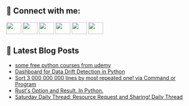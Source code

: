 ## 🔎 Connect with me:
[<img height="32" width="40" src="https://cdn.jsdelivr.net/npm/simple-icons@v5/icons/telegram.svg" />](https://t.me/bullbesh)
[<img height="32" width="40" src="https://cdn.jsdelivr.net/npm/simple-icons@v5/icons/vk.svg" />](https://vk.com/bullbesh)
[<img height="32" width="40" src="https://cdn.jsdelivr.net/npm/simple-icons@v5/icons/twitter.svg" />](https://twitter.com/bullbesh1)
[<img height="32" width="40" src="https://cdn.jsdelivr.net/npm/simple-icons@v5/icons/instagram.svg" />](https://www.instagram.com/bullbesh)
[<img height="32" width="40" src="https://cdn.jsdelivr.net/npm/simple-icons@v5/icons/reddit.svg" />](https://www.reddit.com/user/bullbesh)
[<img height="32" width="40" src="https://cdn.jsdelivr.net/npm/simple-icons@v5/icons/youtube.svg" />](https://www.youtube.com/channel/UCtfjRs6uzgq5mfm8S06WTcg)

## 📕 Latest Blog Posts
<!-- BLOG-POST-LIST:START -->
- [some free python courses from udemy](https://www.reddit.com/r/Python/comments/vkcalc/some_free_python_courses_from_udemy/)
- [Dashboard for Data Drift Detection in Python](https://www.reddit.com/r/Python/comments/vka0r7/dashboard_for_data_drift_detection_in_python/)
- [Sort 3 000 000 000 lines by most repeated one! via Command or Program](https://www.reddit.com/r/Python/comments/vk872e/sort_3_000_000_000_lines_by_most_repeated_one_via/)
- [Rust&#39;s Option and Result. In Python.](https://www.reddit.com/r/Python/comments/vk2xop/rusts_option_and_result_in_python/)
- [Saturday Daily Thread: Resource Request and Sharing! Daily Thread](https://www.reddit.com/r/Python/comments/vk20h2/saturday_daily_thread_resource_request_and/)
<!-- BLOG-POST-LIST:END -->
